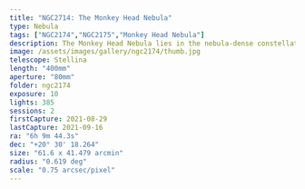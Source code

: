 ```yaml
---
title: "NGC2714: The Monkey Head Nebula"
type: Nebula
tags: ["NGC2174","NGC2175","Monkey Head Nebula"]
description: The Monkey Head Nebula lies in the nebula-dense constellation of Orion. It is believed to be formed of dust, wind, and radiation caused by newborn stars.
image: /assets/images/gallery/ngc2174/thumb.jpg
telescope: Stellina
length: "400mm"
aperture: "80mm"
folder: ngc2174
exposure: 10    
lights: 385
sessions: 2
firstCapture: 2021-08-29 
lastCapture: 2021-09-16
ra: "6h 9m 44.3s"
dec: "+20° 30' 18.264"
size: "61.6 x 41.479 arcmin"
radius: "0.619 deg"
scale: "0.75 arcsec/pixel"
---
```

